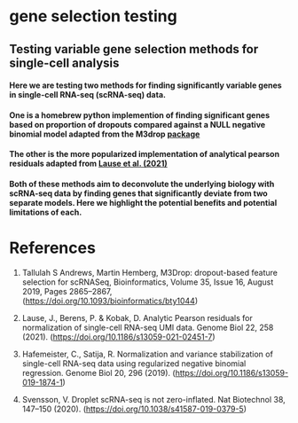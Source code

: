# gene selection testing

## Testing variable gene selection methods for single-cell analysis

#### Here we are testing two methods for finding significantly variable genes in single-cell RNA-seq (scRNA-seq) data. 

#### One is a homebrew python implemention of finding significant genes based on proportion of dropouts compared against a NULL negative binomial model adapted from the M3drop [package](https://www.bioconductor.org/packages/release/bioc/html/M3Drop.html)

#### The other is the more popularized implementation of analytical pearson residuals adapted from [Lause et al. (2021)](https://genomebiology.biomedcentral.com/articles/10.1186/s13059-021-02451-7#availability-of-data-and-materials)


#### Both of these methods aim to deconvolute the underlying biology with scRNA-seq data by finding genes that significantly deviate from two separate models. Here we highlight the potential benefits and potential limitations of each.


# References

1. Tallulah S Andrews, Martin Hemberg, M3Drop: dropout-based feature selection for scRNASeq, Bioinformatics, Volume 35, Issue 16, August 2019, Pages 2865–2867, (https://doi.org/10.1093/bioinformatics/bty1044)

2. Lause, J., Berens, P. & Kobak, D. Analytic Pearson residuals for normalization of single-cell RNA-seq UMI data. Genome Biol 22, 258 (2021). (https://doi.org/10.1186/s13059-021-02451-7)

3. Hafemeister, C., Satija, R. Normalization and variance stabilization of single-cell RNA-seq data using regularized negative binomial regression. Genome Biol 20, 296 (2019). (https://doi.org/10.1186/s13059-019-1874-1)

4. Svensson, V. Droplet scRNA-seq is not zero-inflated. Nat Biotechnol 38, 147–150 (2020). (https://doi.org/10.1038/s41587-019-0379-5)